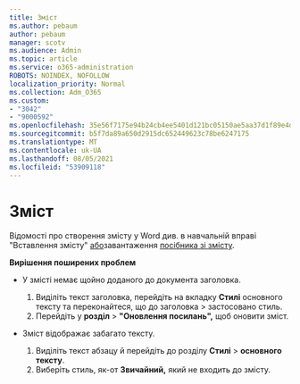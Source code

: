 ```yaml
---
title: Зміст
ms.author: pebaum
author: pebaum
manager: scotv
ms.audience: Admin
ms.topic: article
ms.service: o365-administration
ROBOTS: NOINDEX, NOFOLLOW
localization_priority: Normal
ms.collection: Adm_O365
ms.custom:
- "3042"
- "9000592"
ms.openlocfilehash: 35e56f7175e94b24cb4ee5401d121bc05150ae5aa37d1f89e4da5989a80906e5
ms.sourcegitcommit: b5f7da89a650d2915dc652449623c78be6247175
ms.translationtype: MT
ms.contentlocale: uk-UA
ms.lasthandoff: 08/05/2021
ms.locfileid: "53909118"
---
```

# <a name="table-of-contents"></a>Зміст

Відомості про створення змісту у Word див. в навчальній вправі "Вставлення змісту" [або](https://support.office.com/article/882e8564-0edb-435e-84b5-1d8552ccf0c0)завантаження [посібника зі змісту](https://go.microsoft.com/fwlink/?linkid=2065106).

**Вирішення поширених проблем**

- У змісті немає щойно доданого до документа заголовка.
  1. Виділіть текст заголовка, перейдіть на вкладку **Стилі** основного тексту та переконайтеся, що до заголовка  >  застосовано стиль.
  2. Перейдіть у **розділ**  >  **"Оновлення посилань",** щоб оновити зміст.

- Зміст відображає забагато тексту. 
  1. Виділіть текст абзацу й перейдіть до розділу **Стилі**  >  **основного тексту**.
  2. Виберіть стиль, як-от **Звичайний,** який не входить до змісту.